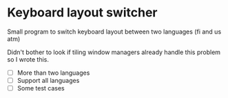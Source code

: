 # Keyboard layout switcher
Small program to switch keyboard layout between two languages (fi and us atm)

Didn't bother to look if tiling window managers already handle this problem so I wrote this.

- [ ] More than two languages
- [ ] Support all languages
- [ ] Some test cases
